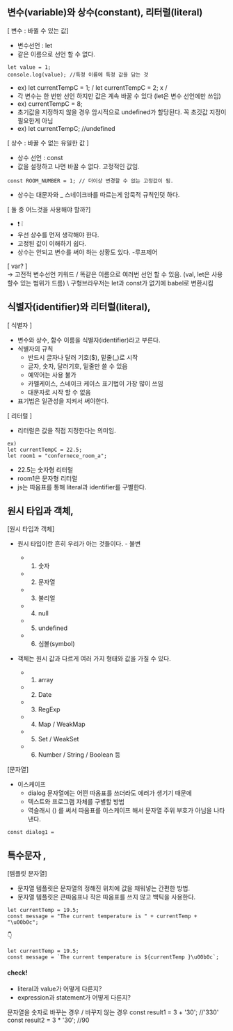 ## 변수(variable)와 상수(constant), 리터럴(literal)

[ 변수 : 바뀔 수 있는 값]
- 변수선언 : let
- 같은 이름으로 선언 할 수 없다.
```
let value = 1;
console.log(value); //특정 이름에 특정 값을 담는 것
```
- ex) let currentTempC = 1; / let currentTempC = 2; x /
- 각 변수는 한 번만 선언 하지만 값은 계속 바꿀 수 있다  (let은 변수 선언에만 쓰임)
- ex) currentTempC = 8;
- 초기값을 지정하지 않을 경우 암시적으로 undefined가 할당된다. 꼭 초깃값 지정이 필요한게 아님
- ex) let currentTempC; //undefined


[ 상수 : 바꿀 수 없는 유일한 값 ]
- 상수 선언 : const
- 값을 설정하고 나면 바꿀 수 없다. 고정적인 값임.
```
const ROOM_NUMBER = 1; // 더이상 변경할 수 없는 고정값이 됨.
```
- 상수는 대문자와 _ 스네이크바를 따르는게 암묵적 규칙인덧 하다.

[ 둘 중 어느것을 사용해야 할까?]
- :exclamation: :grey_exclamation:
- 우선 상수를 먼저 생각해야 한다.
- 고정된 값이 이해하기 쉽다.
- 상수는 안되고 변수를 써야 하는 상황도 있다. -루프제어

[ var? ]<br>
-> 고전적 변수선언 키워드 / 똑같은 이름으로 여러번 선언 할 수 있음.
(val, let은 사용할수 있는 범위가 드름) \ 구형브라우저는 let과 const가 없기에 babel로 변환시킴



## 식별자(identifier)와 리터럴(literal),

[ 식별자 ]
- 변수와 상수, 함수 이름을 식별자(identifier)라고 부른다.
- 식별자의 규칙
  - 반드시 글자나 달러 기호($), 밑줄(_)로 시작
  - 글자, 숫자, 달러기호, 밑줄만 쓸 수 있음
  - 예약어는 사용 불가
  - 카멜케이스, 스네이크 케이스 표기법이 가장 많이 쓰임
  - 대문자로 시작 할 수 없음
- 표기법은 일관성을 지켜서 써야한다.


[ 리터럴 ]
- 리터럴은 값을 직접 지정한다는 의미임.
```
ex)
let currentTempC = 22.5;
let room1 = "confernece_room_a";
```
- 22.5는 숫자형 리터럴
- room1은 문자형 리터럴
- js는 따옴표를 통해 literal과 identifier를 구별한다.


## 원시 타입과 객체,

[원시 타입과 객체]
- 원시 타입이란 흔히 우리가 아는 것들이다. - 불변
  - 1. 숫자
  - 2. 문자열
  - 3. 불리얼
  - 4. null
  - 5. undefined
  - 6. 심볼(symbol)

- 객체는 원시 값과 다르게 여러 가지 형태와 값을 가질 수 있다.
  - 1. array
  - 2. Date
  - 3. RegExp
  - 4. Map / WeakMap
  - 5. Set / WeakSet
  - 6. Number / String / Boolean 등

[문자열]

- 이스케이프
  - dialog 문자열에는 어떤 따옴표를 쓰더라도 에러가 생기기 때문에
  - 텍스트와 프로그램 자체를 구별할 방법
  - 역슬래시 (\) 를 써서 따옴표를 이스케이프 해서 문자열 주위 부호가 아님을 나타낸다.
```
const dialog1 =
```


## 특수문자 ,
[템플릿 문자열]
- 문자열 템플릿은 문자열의 정해진 위치에 값을 채워넣는 간편한 방법.
- 문자열 템플릿은 큰따옴표나 작은 따옴표를 쓰지 않고 백틱을 사용한다.
```
let currentTemp = 19.5;
const message = "The current temperature is " + currentTemp + "\u00b0c";
```
:point_down:
```
let currentTemp = 19.5;
const message = `The current temperature is ${currentTemp }\u00b0c`;
```


#### check!
- literal과 value가 어떻게 다른지?
- expression과 statement가 어떻게 다른지?


문자열을 숫자로 바꾸는 경우 / 바꾸지 않는 경우
const result1 = 3 + '30'; //'330'
const result2 = 3 * '30'; //90
